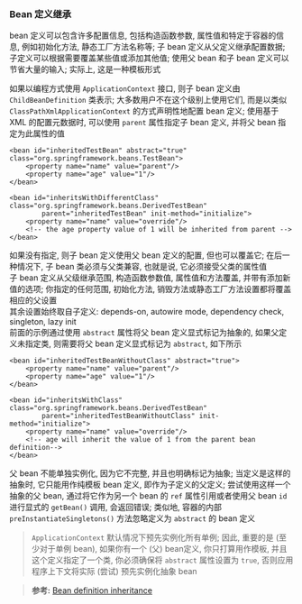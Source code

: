 ### Bean 定义继承
bean 定义可以包含许多配置信息, 包括构造函数参数, 属性值和特定于容器的信息, 例如初始化方法, 静态工厂方法名称等; 子 bean 定义从父定义继承配置数据; 子定义可以根据需要覆盖某些值或添加其他值; 使用父 bean 和子 bean 定义可以节省大量的输入; 实际上, 这是一种模板形式  

如果以编程方式使用 `ApplicationContext` 接口, 则子 bean 定义由 `ChildBeanDefinition` 类表示; 大多数用户不在这个级别上使用它们, 而是以类似 `ClassPathXmlApplicationContext` 的方式声明性地配置 bean 定义; 使用基于 XML 的配置元数据时, 可以使用 `parent` 属性指定子 bean 定义, 并将父 bean 指定为此属性的值
```
<bean id="inheritedTestBean" abstract="true" class="org.springframework.beans.TestBean">
    <property name="name" value="parent"/>
    <property name="age" value="1"/>
</bean>

<bean id="inheritsWithDifferentClass" class="org.springframework.beans.DerivedTestBean"
        parent="inheritedTestBean" init-method="initialize">
    <property name="name" value="override"/>
    <!-- the age property value of 1 will be inherited from parent -->
</bean>
```
如果没有指定, 则子 bean 定义使用父 bean 定义的配置, 但也可以覆盖它; 在后一种情况下, 子 bean 类必须与父类兼容, 也就是说, 它必须接受父类的属性值  
子 bean 定义从父级继承范围, 构造函数参数值, 属性值和方法覆盖, 并带有添加新值的选项; 你指定的任何范围, 初始化方法, 销毁方法或静态工厂方法设置都将覆盖相应的父设置  
其余设置始终取自子定义: depends-on, autowire mode, dependency check, singleton, lazy init  
前面的示例通过使用 `abstract` 属性将父 bean 定义显式标记为抽象的, 如果父定义未指定类, 则需要将父 bean 定义显式标记为 `abstract`, 如下所示
```
<bean id="inheritedTestBeanWithoutClass" abstract="true">
    <property name="name" value="parent"/>
    <property name="age" value="1"/>
</bean>

<bean id="inheritsWithClass" class="org.springframework.beans.DerivedTestBean"
        parent="inheritedTestBeanWithoutClass" init-method="initialize">
    <property name="name" value="override"/>
    <!-- age will inherit the value of 1 from the parent bean definition-->
</bean>
```
父 bean 不能单独实例化, 因为它不完整, 并且也明确标记为抽象; 当定义是这样的抽象时, 它只能用作纯模板 bean 定义, 即作为子定义的父定义; 尝试使用这样一个抽象的父 bean, 通过将它作为另一个 bean 的 `ref` 属性引用或者使用父 bean `id` 进行显式的 `getBean()` 调用, 会返回错误; 类似地, 容器的内部 `preInstantiateSingletons()` 方法忽略定义为 `abstract` 的 bean 定义  
>`ApplicationContext` 默认情况下预先实例化所有单例; 因此, 重要的是 (至少对于单例 bean), 如果你有一个 (父) bean定义, 你只打算用作模板, 并且这个定义指定了一个类, 你必须确保将 `abstract` 属性设置为 `true`, 否则应用程序上下文将实际 (尝试) 预先实例化抽象 bean

>**参考:**
[Bean definition inheritance](https://docs.spring.io/spring/docs/4.3.24.RELEASE/spring-framework-reference/html/beans.html#beans-child-bean-definitions)
